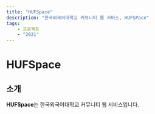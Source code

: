 ```yaml
---
title: "HUFSpace"
description: "한국외국어대학교 커뮤니티 웹 서비스, HUFSPace"
tags:
    - 프로젝트
    - "2021"
---
```


# HUFSpace

## 소개

**HUFSpace**는 한국외국어대학교 커뮤니티 웹 서비스입니다.